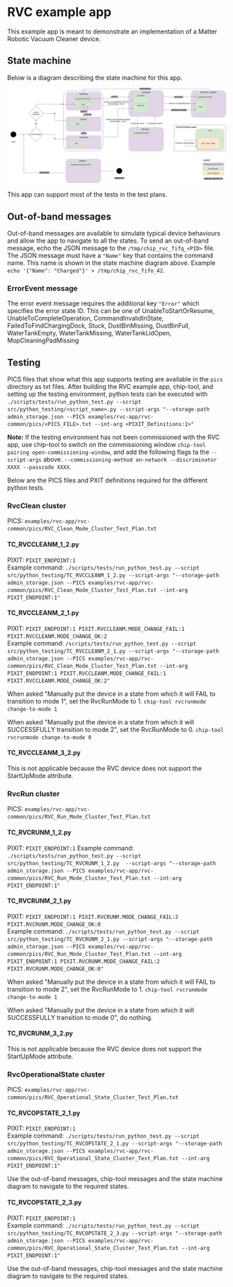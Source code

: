 # RVC example app

This example app is meant to demonstrate an implementation of a Matter Robotic Vacuum Cleaner device.

## State machine

Below is a diagram describing the state machine for this app.

![state machine](RVC_app_state_diagram.png)

This app can support most of the tests in the test plans.

## Out-of-band messages

Out-of-band messages are available to simulate typical device behaviours and allow the app to navigate to all the states.
To send an out-of-band message, echo the JSON message to the `/tmp/chip_rvc_fifq_<PID>` file.
The JSON message must have a `"Name"` key that contains the command name.
This name is shown in the state machine diagram above.
Example `echo '{"Name": "Charged"}' > /tmp/chip_rvc_fifo_42`.

### ErrorEvent message

The error event message requires the additional key `"Error"` which specifies the error state ID.
This can be one of UnableToStartOrResume, UnableToCompleteOperation, CommandInvalidInState, FailedToFindChargingDock, 
Stuck, DustBinMissing, DustBinFull, WaterTankEmpty, WaterTankMissing, WaterTankLidOpen, MopCleaningPadMissing

## Testing

PICS files that show what this app supports testing are available in the `pics` directory as txt files.
After building the RVC example app, chip-tool, and setting up the testing environment, python tests can be executed with
`./scripts/tests/run_python_test.py --script src/python_testing/<script_name>.py --script-args "--storage-path admin_storage.json --PICS examples/rvc-app/rvc-common/pics/<PICS_FILE>.txt --int-arg <PIXIT_Definitions:1>"`

**Note:** If the testing environment has not been commissioned with the RVC app, use chip-tool to switch on the 
commissioning window `chip-tool pairing open-commissioning-window`, and add the following flags ta the `--script-args`
above. `--commissioning-method on-network --discriminator XXXX --passcode XXXX`.

Below are the PICS files and PXIT definitions required for the different python tests.

### RvcClean cluster

PICS: `examples/rvc-app/rvc-common/pics/RVC_Clean_Mode_Cluster_Test_Plan.txt`

#### TC_RVCCLEANM_1_2.py
 
PIXIT: `PIXIT_ENDPOINT:1`  
Example command: `./scripts/tests/run_python_test.py --script src/python_testing/TC_RVCCLEANM_1_2.py --script-args "--storage-path admin_storage.json --PICS examples/rvc-app/rvc-common/pics/RVC_Clean_Mode_Cluster_Test_Plan.txt --int-arg PIXIT_ENDPOINT:1"`

#### TC_RVCCLEANM_2_1.py

PIXIT: `PIXIT_ENDPOINT:1 PIXIT.RVCCLEANM.MODE_CHANGE_FAIL:1 PIXIT.RVCCLEANM.MODE_CHANGE_OK:2`  
Example command: `/scripts/tests/run_python_test.py --script src/python_testing/TC_RVCCLEANM_2_1.py --script-args "--storage-path admin_storage.json --PICS examples/rvc-app/rvc-common/pics/RVC_Clean_Mode_Cluster_Test_Plan.txt --int-arg PIXIT_ENDPOINT:1 PIXIT.RVCCLEANM.MODE_CHANGE_FAIL:1 PIXIT.RVCCLEANM.MODE_CHANGE_OK:2"`

When asked "Manually put the device in a state from which it will FAIL to transition to mode 1", set the RvcRunMode to 1.
`chip-tool rvcrunmode change-to-mode 1`

When asked "Manually put the device in a state from which it will SUCCESSFULLY transition to mode 2", set the RvcRunMode to 0.
`chip-tool rvcrunmode change-to-mode 0`

#### TC_RVCCLEANM_3_2.py

This is not applicable because the RVC device does not support the StartUpMode attribute.

### RvcRun cluster

PICS: `examples/rvc-app/rvc-common/pics/RVC_Run_Mode_Cluster_Test_Plan.txt`

#### TC_RVCRUNM_1_2.py

PIXIT: `PIXIT_ENDPOINT:1`
Example command: `./scripts/tests/run_python_test.py --script src/python_testing/TC_RVCRUNM_1_2.py  --script-args "--storage-path admin_storage.json --PICS examples/rvc-app/rvc-common/pics/RVC_Run_Mode_Cluster_Test_Plan.txt --int-arg PIXIT_ENDPOINT:1"`

#### TC_RVCRUNM_2_1.py

PIXIT: `PIXIT_ENDPOINT:1 PIXIT.RVCRUNM.MODE_CHANGE_FAIL:2 PIXIT.RVCRUNM.MODE_CHANGE_OK:0`  
Example command: `./scripts/tests/run_python_test.py --script src/python_testing/TC_RVCRUNM_2_1.py --script-args "--storage-path admin_storage.json --PICS examples/rvc-app/rvc-common/pics/RVC_Run_Mode_Cluster_Test_Plan.txt --int-arg PIXIT_ENDPOINT:1 PIXIT.RVCRUNM.MODE_CHANGE_FAIL:2 PIXIT.RVCRUNM.MODE_CHANGE_OK:0"`

When asked "Manually put the device in a state from which it will FAIL to transition to mode 2", set the RvcRunMode to 1.
`chip-tool rvcrunmode change-to-mode 1`

When asked "Manually put the device in a state from which it will SUCCESSFULLY transition to mode 0", do nothing.

#### TC_RVCRUNM_3_2.py

This is not applicable because the RVC device does not support the StartUpMode attribute.

### RvcOperationalState cluster

PICS: `examples/rvc-app/rvc-common/pics/RVC_Operational_State_Cluster_Test_Plan.txt`

#### TC_RVCOPSTATE_2_1.py

PIXIT: `PIXIT_ENDPOINT:1`  
Example command: `./scripts/tests/run_python_test.py --script src/python_testing/TC_RVCOPSTATE_2_1.py --script-args "--storage-path admin_storage.json --PICS examples/rvc-app/rvc-common/pics/RVC_Operational_State_Cluster_Test_Plan.txt --int-arg PIXIT_ENDPOINT:1"`

Use the out-of-band messages, chip-tool messages and the state machine diagram to navigate to the required states.

#### TC_RVCOPSTATE_2_3.py

PIXIT: `PIXIT_ENDPOINT:1`  
Example command: `./scripts/tests/run_python_test.py --script src/python_testing/TC_RVCOPSTATE_2_3.py --script-args "--storage-path admin_storage.json --PICS examples/rvc-app/rvc-common/pics/RVC_Operational_State_Cluster_Test_Plan.txt --int-arg PIXIT_ENDPOINT:1"`

Use the out-of-band messages, chip-tool messages and the state machine diagram to navigate to the required states.

